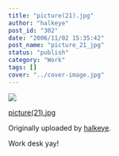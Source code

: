 ```yaml
---
title: "picture(21).jpg"
author: "halkeye"
post_id: "302"
date: "2006/11/02 15:35:42"
post_name: "picture_21_jpg"
status: "publish"
category: "Work"
tags: []
cover: "../cover-image.jpg"
---
```


![](https://static.flickr.com/105/287204397_fe2098cbea_m.jpg)
   

 
 [picture(21).jpg](https://www.flickr.com/photos/halkeye/287204397/)
   

 Originally uploaded by [halkeye](https://www.flickr.com/people/halkeye/).
 



Work desk yay!
